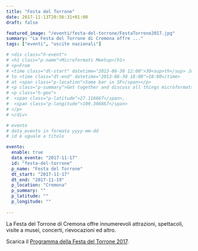 ```yaml
---
title: "Festa del Torrone"
date: 2017-11-13T20:56:31+01:00
draft: false

featured_image: "/eventi/festa-del-torrone/FestaTorrone2017.jpg"
summary: "La Festa del Torrone di Cremona offre ..."
tags: ["eventi", "uscite nazionali"]

# <div class="h-event">
# <h1 class="p-name">Microformats Meetup</h1>
# <p>From 
# <time class="dt-start" datetime="2013-06-30 12:00">30<sup>th</sup> June 2013, 12:00</time>
# to <time class="dt-end" datetime="2013-06-30 18:00">18:00</time>
# at <span class="p-location">Some bar in SF</span></p>
# <p class="p-summary">Get together and discuss all things microformats-related.</p>
# <p class="h-geo">
#  <span class="p-latitude">27.116667</span>,
#  <span class="p-longitude">109.366667</span>
# </p>
# </div>

# evento 
# data_evento in formato yyyy-mm-dd
# id è uguale a titolo

evento:
  enable: true
  data_evento: "2017-11-17"
  id: "festa-del-torrone"
  p_name: "Festa del Torrone"
  dt_start: "2017-11-17"
  dt_end: "2017-11-19"
  p_location: "Cremona"
  p_summary: ""
  p_latitude: ""
  p_longitude: ""
  
---
```


La Festa del Torrone di Cremona offre innumerevoli attrazioni, spettacoli, visite a musei, concerti, rievocazioni ed altro.

Scarica il [Programma della Festa del Torrone 2017](ProgrammaFestaTorrone2017.pdf).